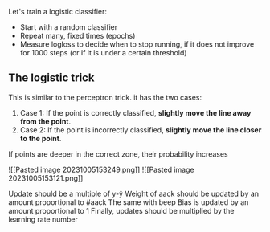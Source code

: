 Let's train a logistic classifier:
* Start with a random classifier
* Repeat many, fixed times (epochs)
* Measure logloss to decide when to stop running, if it does not improve for 1000 steps (or if it is under a certain threshold)

## The logistic trick

This is similar to the perceptron trick. it has the two cases:
1. Case 1: If the point is correctly classified, **slightly move the line away from the point**. 
2. Case 2: If the point is incorrectly classified, **slightly move the line closer to the point**.

If points are deeper in the correct zone, their probability increases

![[Pasted image 20231005153249.png]]
![[Pasted image 20231005153121.png]]

Update should be a multiple of y-ŷ
Weight of aack should be updated by an amount proportional to #aack
The same with beep
Bias is updated by an amount proportional to 1
Finally, updates should be multiplied by the learning rate number